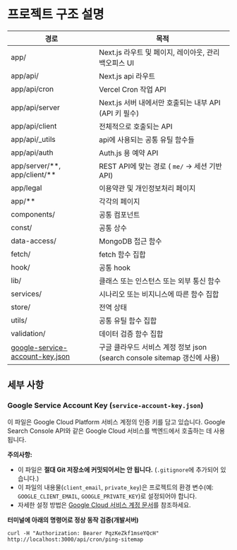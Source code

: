 # 프로젝트 구조 설명


| 경로                                      | 목적                                                     |
|-----------------------------------------|--------------------------------------------------------|
| app/                                    | Next.js 라우트 및 페이지, 레이아웃, 관리 백오피스 UI                    |
| app/api/                                | Next.js api 라우트                                        |
| app/api/cron                            | Vercel Cron 작업 API                                     |
| app/api/server                          | Next.js 서버 내에서만 호출되는 내부 API (API 키 필수)                 |
| app/api/client                          | 전체적으로 호출되는 API                                         |
| app/api/_utils                          | api에 사용되는 공통 유틸 함수들                                    |
| app/api/auth                            | Auth.js 용 예약 API                                       |
| app/server/\*\*, app/client/\*\*        | REST API에 맞는 경로 ( `me/` -> 세션 기반 API)                  |
| app/legal                               | 이용약관 및 개인정보처리 페이지                                      |
| app/\*\*                                | 각각의 페이지                                                |
| components/                             | 공통 컴포넌트                                                |
| const/                                  | 공통 상수                                                  |
| data-access/                            | MongoDB 접근 함수                                          |
| fetch/                                  | fetch 함수 집합                                            |
| hook/                                   | 공통 hook                                                |
| lib/                                    | 클래스 또는 인스턴스 또는 외부 통신 함수                                |
| services/                               | 시나리오 또는 비지니스에 따른 함수 집합                                 |
| store/                                  | 전역 상태                                                  |
| utils/                                  | 공통 유틸 함수 집합                                            |
| validation/                             | 데이터 검증 함수 집합                                           |
| [google-service-account-key.json](#google-service-account-key-service-account-keyjson) | 구글 클라우드 서비스 계정 정보 json (search console sitemap 갱신에 사용) |


## 세부 사항
### Google Service Account Key (`service-account-key.json`)

이 파일은 Google Cloud Platform 서비스 계정의 인증 키를 담고 있습니다.
Google Search Console API와 같은 Google Cloud 서비스를 백엔드에서 호출하는 데 사용됩니다.

**주의사항:**
* 이 파일은 **절대 Git 저장소에 커밋되어서는 안 됩니다.** (`.gitignore`에 추가되어 있습니다.)
* 이 파일의 내용물(`client_email`, `private_key`)은 프로젝트의 환경 변수(예: `GOOGLE_CLIENT_EMAIL`, `GOOGLE_PRIVATE_KEY`)로 설정되어야 합니다.
* 자세한 설정 방법은 [Google Cloud 서비스 계정 문서](링크_필요시_추가)를 참조하세요.

**터미널에 아래의 명령어로 정상 동작 검증(개발서버)**
```curl
curl -H "Authorization: Bearer PqzKeZkf1mseYQcH" http://localhost:3000/api/cron/ping-sitemap
```